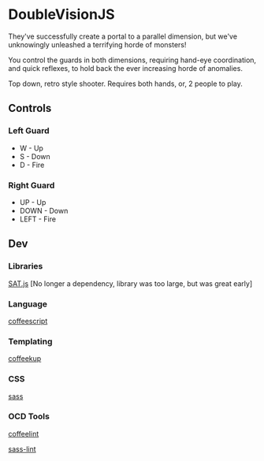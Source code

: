 # DoubleVisionJS
They've successfully create a portal to a parallel dimension, but we've unknowingly unleashed a terrifying horde of monsters!

You control the guards in both dimensions, requiring hand-eye coordination, and quick reflexes, to hold back the ever increasing horde of anomalies.

Top down, retro style shooter. Requires both hands, or, 2 people to play.

## Controls 

### Left Guard
* W - Up
* S - Down
* D - Fire

### Right Guard
* UP - Up
* DOWN - Down
* LEFT - Fire

## Dev
### Libraries
[SAT.js](https://github.com/jriecken/sat-js) [No longer a dependency, library was too large, but was great early]

### Language
[coffeescript](https://github.com/jashkenas/coffeescript)
### Templating
[coffeekup](https://github.com/mauricemach/coffeekup)
### CSS
[sass](https://github.com/sass/sass)
### OCD Tools
[coffeelint](https://github.com/clutchski/coffeelint)

[sass-lint](https://github.com/sasstools/sass-lint)
